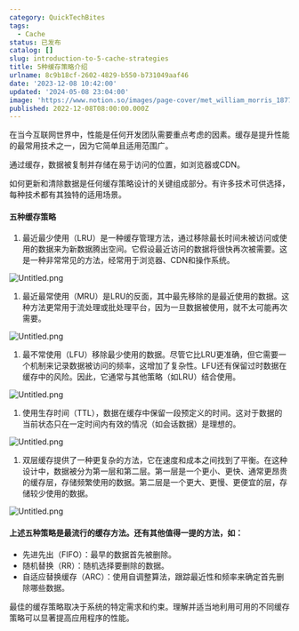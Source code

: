 ```yaml
---
category: QuickTechBites
tags:
  - Cache
status: 已发布
catalog: []
slug: introduction-to-5-cache-strategies
title: 5种缓存策略介绍
urlname: 8c9b18cf-2602-4829-b550-b731049aaf46
date: '2023-12-08 10:42:00'
updated: '2024-05-08 23:04:00'
image: 'https://www.notion.so/images/page-cover/met_william_morris_1877_willow.jpg'
published: 2022-12-08T08:00:00.000Z
---
```


在当今互联网世界中，性能是任何开发团队需要重点考虑的因素。缓存是提升性能的最常用技术之一，因为它简单且适用范围广。


通过缓存，数据被复制并存储在易于访问的位置，如浏览器或CDN。


如何更新和清除数据是任何缓存策略设计的关键组成部分。有许多技术可供选择，每种技术都有其独特的适用场景。


#### 五种缓存策略

1. 最近最少使用（LRU）是一种缓存管理方法，通过移除最长时间未被访问或使用的数据来为新数据腾出空间。它假设最近访问的数据将很快再次被需要。这是一种非常常见的方法，经常用于浏览器、CDN和操作系统。

![Untitled.png](https://prod-files-secure.s3.us-west-2.amazonaws.com/5d24fe63-e567-4804-86f9-9fdc62e13082/74494354-3dc7-4fc2-be3e-7e15913b3f24/Untitled.png?X-Amz-Algorithm=AWS4-HMAC-SHA256&X-Amz-Content-Sha256=UNSIGNED-PAYLOAD&X-Amz-Credential=ASIAZI2LB466R26KXKIB%2F20250210%2Fus-west-2%2Fs3%2Faws4_request&X-Amz-Date=20250210T053756Z&X-Amz-Expires=3600&X-Amz-Security-Token=IQoJb3JpZ2luX2VjEJz%2F%2F%2F%2F%2F%2F%2F%2F%2F%2FwEaCXVzLXdlc3QtMiJIMEYCIQC2rarTFLRFZpnTydl8ECvLDFgkQbyqTKOAy1%2B6leqAswIhANGCC0HtfWymIkyImvlBjet%2F%2BkJHRHB6GPdFlLo2No4cKogECLX%2F%2F%2F%2F%2F%2F%2F%2F%2F%2FwEQABoMNjM3NDIzMTgzODA1IgySYd2%2FBsYxqYz7g6Uq3APpsD05O0SzwBLway6POB81CBwRLtGtTnlxOJ%2BviruGF2OjYPO5qrKcOThErjm246HcMS%2FEPZid0z3CwcYHc1CP229%2BGxJBRC6TOF2TeGiov94UKkvWFANVlFLQ28%2FUqZgR6nKxuJRgYFZ4Yhl8PGqi0I9UwwlnS0PqCKDuJJERzpys%2BdmmH%2Fs5HNMmOOF%2BtLkgxZOMnqE4o4bUiekJUH39r6Azq%2BN1dbWUMwF5Qj3vjbwRvid5IwrxTc1MmaQ2XuiWGigxoAtqo5fO26SbGxICg9zJBPHTTbSmphL6mSE39W6PnSVyf%2FyzwavOV%2FvZONkObqSyCL3E0kX3QsHDIRDcGTDZQi7GCy1e72iIhBeI8OGpZW2DWWyE1%2BCtfVx8X2XvikhBIgHRL%2Fi3tLAf4EHUXuugqkulGNC3BIc5tk8UCjQ4Iac1cB0VfC%2Fwpxsz2xfQmnvKk83PXeIxHswzI60sKI6dJuhT2e%2FudSc3cQdvW2NqdoDuR8d1TRTbGcR4L3YOGpfTP0dRuiYNNEzYIeHYvc5vvqK4Ntj4X6o%2B6KKc4XaGE0lnOXr3f94%2BkmwNuaqT%2FOvNnIbFEwEJ4H5DaUYGZTmlRqkixd7PMUOzIEqiv2DaZKFHf%2Bh7PnigMjDo%2BKW9BjqkAT0zeyxcRcFrZZDrRZVeAMwLWJiFvTDgLSLkfr%2BE6in2nZhNGSboTjsumol4Df1DHdZCzNE8ZDfRQi07PnfACIJzkObHU1ZomRjQEQsXPOi0pHuFCgyKyy6mfyL2JHeh03xKP%2B22pDtHyPXJc4R3SJaL9NpbqKacYqx8rWtzgTYc7H0LKCslgCoYDWVS%2FsR%2BTRIZ4YPuERdjCCf6BMcjw3CM9p7L&X-Amz-Signature=390f4605fabbf7a90d460b86b9c682645fdb88aba084781c1747065a4e1730f1&X-Amz-SignedHeaders=host&x-id=GetObject)

1. 最近最常使用（MRU）是LRU的反面，其中最先移除的是最近使用的数据。这种方法更常用于流处理或批处理平台，因为一旦数据被使用，就不太可能再次需要。

![Untitled.png](https://prod-files-secure.s3.us-west-2.amazonaws.com/5d24fe63-e567-4804-86f9-9fdc62e13082/9394e615-e149-4cd8-9a1b-e3c39cda8184/Untitled.png?X-Amz-Algorithm=AWS4-HMAC-SHA256&X-Amz-Content-Sha256=UNSIGNED-PAYLOAD&X-Amz-Credential=ASIAZI2LB466R26KXKIB%2F20250210%2Fus-west-2%2Fs3%2Faws4_request&X-Amz-Date=20250210T053756Z&X-Amz-Expires=3600&X-Amz-Security-Token=IQoJb3JpZ2luX2VjEJz%2F%2F%2F%2F%2F%2F%2F%2F%2F%2FwEaCXVzLXdlc3QtMiJIMEYCIQC2rarTFLRFZpnTydl8ECvLDFgkQbyqTKOAy1%2B6leqAswIhANGCC0HtfWymIkyImvlBjet%2F%2BkJHRHB6GPdFlLo2No4cKogECLX%2F%2F%2F%2F%2F%2F%2F%2F%2F%2FwEQABoMNjM3NDIzMTgzODA1IgySYd2%2FBsYxqYz7g6Uq3APpsD05O0SzwBLway6POB81CBwRLtGtTnlxOJ%2BviruGF2OjYPO5qrKcOThErjm246HcMS%2FEPZid0z3CwcYHc1CP229%2BGxJBRC6TOF2TeGiov94UKkvWFANVlFLQ28%2FUqZgR6nKxuJRgYFZ4Yhl8PGqi0I9UwwlnS0PqCKDuJJERzpys%2BdmmH%2Fs5HNMmOOF%2BtLkgxZOMnqE4o4bUiekJUH39r6Azq%2BN1dbWUMwF5Qj3vjbwRvid5IwrxTc1MmaQ2XuiWGigxoAtqo5fO26SbGxICg9zJBPHTTbSmphL6mSE39W6PnSVyf%2FyzwavOV%2FvZONkObqSyCL3E0kX3QsHDIRDcGTDZQi7GCy1e72iIhBeI8OGpZW2DWWyE1%2BCtfVx8X2XvikhBIgHRL%2Fi3tLAf4EHUXuugqkulGNC3BIc5tk8UCjQ4Iac1cB0VfC%2Fwpxsz2xfQmnvKk83PXeIxHswzI60sKI6dJuhT2e%2FudSc3cQdvW2NqdoDuR8d1TRTbGcR4L3YOGpfTP0dRuiYNNEzYIeHYvc5vvqK4Ntj4X6o%2B6KKc4XaGE0lnOXr3f94%2BkmwNuaqT%2FOvNnIbFEwEJ4H5DaUYGZTmlRqkixd7PMUOzIEqiv2DaZKFHf%2Bh7PnigMjDo%2BKW9BjqkAT0zeyxcRcFrZZDrRZVeAMwLWJiFvTDgLSLkfr%2BE6in2nZhNGSboTjsumol4Df1DHdZCzNE8ZDfRQi07PnfACIJzkObHU1ZomRjQEQsXPOi0pHuFCgyKyy6mfyL2JHeh03xKP%2B22pDtHyPXJc4R3SJaL9NpbqKacYqx8rWtzgTYc7H0LKCslgCoYDWVS%2FsR%2BTRIZ4YPuERdjCCf6BMcjw3CM9p7L&X-Amz-Signature=369144d78575b148adb4c08d3f7b4d9587bb828efd2b35c80d10e9c3889609a2&X-Amz-SignedHeaders=host&x-id=GetObject)

1. 最不常使用（LFU）移除最少使用的数据。尽管它比LRU更准确，但它需要一个机制来记录数据被访问的频率，这增加了复杂性。LFU还有保留过时数据在缓存中的风险。因此，它通常与其他策略（如LRU）结合使用。

![Untitled.png](https://prod-files-secure.s3.us-west-2.amazonaws.com/5d24fe63-e567-4804-86f9-9fdc62e13082/ff489bb8-941e-4617-b208-e17020ed7ada/Untitled.png?X-Amz-Algorithm=AWS4-HMAC-SHA256&X-Amz-Content-Sha256=UNSIGNED-PAYLOAD&X-Amz-Credential=ASIAZI2LB466R26KXKIB%2F20250210%2Fus-west-2%2Fs3%2Faws4_request&X-Amz-Date=20250210T053756Z&X-Amz-Expires=3600&X-Amz-Security-Token=IQoJb3JpZ2luX2VjEJz%2F%2F%2F%2F%2F%2F%2F%2F%2F%2FwEaCXVzLXdlc3QtMiJIMEYCIQC2rarTFLRFZpnTydl8ECvLDFgkQbyqTKOAy1%2B6leqAswIhANGCC0HtfWymIkyImvlBjet%2F%2BkJHRHB6GPdFlLo2No4cKogECLX%2F%2F%2F%2F%2F%2F%2F%2F%2F%2FwEQABoMNjM3NDIzMTgzODA1IgySYd2%2FBsYxqYz7g6Uq3APpsD05O0SzwBLway6POB81CBwRLtGtTnlxOJ%2BviruGF2OjYPO5qrKcOThErjm246HcMS%2FEPZid0z3CwcYHc1CP229%2BGxJBRC6TOF2TeGiov94UKkvWFANVlFLQ28%2FUqZgR6nKxuJRgYFZ4Yhl8PGqi0I9UwwlnS0PqCKDuJJERzpys%2BdmmH%2Fs5HNMmOOF%2BtLkgxZOMnqE4o4bUiekJUH39r6Azq%2BN1dbWUMwF5Qj3vjbwRvid5IwrxTc1MmaQ2XuiWGigxoAtqo5fO26SbGxICg9zJBPHTTbSmphL6mSE39W6PnSVyf%2FyzwavOV%2FvZONkObqSyCL3E0kX3QsHDIRDcGTDZQi7GCy1e72iIhBeI8OGpZW2DWWyE1%2BCtfVx8X2XvikhBIgHRL%2Fi3tLAf4EHUXuugqkulGNC3BIc5tk8UCjQ4Iac1cB0VfC%2Fwpxsz2xfQmnvKk83PXeIxHswzI60sKI6dJuhT2e%2FudSc3cQdvW2NqdoDuR8d1TRTbGcR4L3YOGpfTP0dRuiYNNEzYIeHYvc5vvqK4Ntj4X6o%2B6KKc4XaGE0lnOXr3f94%2BkmwNuaqT%2FOvNnIbFEwEJ4H5DaUYGZTmlRqkixd7PMUOzIEqiv2DaZKFHf%2Bh7PnigMjDo%2BKW9BjqkAT0zeyxcRcFrZZDrRZVeAMwLWJiFvTDgLSLkfr%2BE6in2nZhNGSboTjsumol4Df1DHdZCzNE8ZDfRQi07PnfACIJzkObHU1ZomRjQEQsXPOi0pHuFCgyKyy6mfyL2JHeh03xKP%2B22pDtHyPXJc4R3SJaL9NpbqKacYqx8rWtzgTYc7H0LKCslgCoYDWVS%2FsR%2BTRIZ4YPuERdjCCf6BMcjw3CM9p7L&X-Amz-Signature=d0ff876255f32335214a99757b2ff0ecb524bf711dabf83d094a8e418018cb31&X-Amz-SignedHeaders=host&x-id=GetObject)

1. 使用生存时间（TTL），数据在缓存中保留一段预定义的时间。这对于数据的当前状态只在一定时间内有效的情况（如会话数据）是理想的。

![Untitled.png](https://prod-files-secure.s3.us-west-2.amazonaws.com/5d24fe63-e567-4804-86f9-9fdc62e13082/480ed8d3-f3c7-4a40-a9c6-4ca2e915c139/Untitled.png?X-Amz-Algorithm=AWS4-HMAC-SHA256&X-Amz-Content-Sha256=UNSIGNED-PAYLOAD&X-Amz-Credential=ASIAZI2LB466R26KXKIB%2F20250210%2Fus-west-2%2Fs3%2Faws4_request&X-Amz-Date=20250210T053756Z&X-Amz-Expires=3600&X-Amz-Security-Token=IQoJb3JpZ2luX2VjEJz%2F%2F%2F%2F%2F%2F%2F%2F%2F%2FwEaCXVzLXdlc3QtMiJIMEYCIQC2rarTFLRFZpnTydl8ECvLDFgkQbyqTKOAy1%2B6leqAswIhANGCC0HtfWymIkyImvlBjet%2F%2BkJHRHB6GPdFlLo2No4cKogECLX%2F%2F%2F%2F%2F%2F%2F%2F%2F%2FwEQABoMNjM3NDIzMTgzODA1IgySYd2%2FBsYxqYz7g6Uq3APpsD05O0SzwBLway6POB81CBwRLtGtTnlxOJ%2BviruGF2OjYPO5qrKcOThErjm246HcMS%2FEPZid0z3CwcYHc1CP229%2BGxJBRC6TOF2TeGiov94UKkvWFANVlFLQ28%2FUqZgR6nKxuJRgYFZ4Yhl8PGqi0I9UwwlnS0PqCKDuJJERzpys%2BdmmH%2Fs5HNMmOOF%2BtLkgxZOMnqE4o4bUiekJUH39r6Azq%2BN1dbWUMwF5Qj3vjbwRvid5IwrxTc1MmaQ2XuiWGigxoAtqo5fO26SbGxICg9zJBPHTTbSmphL6mSE39W6PnSVyf%2FyzwavOV%2FvZONkObqSyCL3E0kX3QsHDIRDcGTDZQi7GCy1e72iIhBeI8OGpZW2DWWyE1%2BCtfVx8X2XvikhBIgHRL%2Fi3tLAf4EHUXuugqkulGNC3BIc5tk8UCjQ4Iac1cB0VfC%2Fwpxsz2xfQmnvKk83PXeIxHswzI60sKI6dJuhT2e%2FudSc3cQdvW2NqdoDuR8d1TRTbGcR4L3YOGpfTP0dRuiYNNEzYIeHYvc5vvqK4Ntj4X6o%2B6KKc4XaGE0lnOXr3f94%2BkmwNuaqT%2FOvNnIbFEwEJ4H5DaUYGZTmlRqkixd7PMUOzIEqiv2DaZKFHf%2Bh7PnigMjDo%2BKW9BjqkAT0zeyxcRcFrZZDrRZVeAMwLWJiFvTDgLSLkfr%2BE6in2nZhNGSboTjsumol4Df1DHdZCzNE8ZDfRQi07PnfACIJzkObHU1ZomRjQEQsXPOi0pHuFCgyKyy6mfyL2JHeh03xKP%2B22pDtHyPXJc4R3SJaL9NpbqKacYqx8rWtzgTYc7H0LKCslgCoYDWVS%2FsR%2BTRIZ4YPuERdjCCf6BMcjw3CM9p7L&X-Amz-Signature=ac2a3046459d70a83cd8aafd1db9145044e9c7ecccec735ba056f0a0d1df6240&X-Amz-SignedHeaders=host&x-id=GetObject)

1. 双层缓存提供了一种更复杂的方法，它在速度和成本之间找到了平衡。在这种设计中，数据被分为第一层和第二层。第一层是一个更小、更快、通常更昂贵的缓存层，存储频繁使用的数据。第二层是一个更大、更慢、更便宜的层，存储较少使用的数据。

![Untitled.png](https://prod-files-secure.s3.us-west-2.amazonaws.com/5d24fe63-e567-4804-86f9-9fdc62e13082/35e68090-275d-4707-9e9a-ce86f000e9eb/Untitled.png?X-Amz-Algorithm=AWS4-HMAC-SHA256&X-Amz-Content-Sha256=UNSIGNED-PAYLOAD&X-Amz-Credential=ASIAZI2LB466R26KXKIB%2F20250210%2Fus-west-2%2Fs3%2Faws4_request&X-Amz-Date=20250210T053756Z&X-Amz-Expires=3600&X-Amz-Security-Token=IQoJb3JpZ2luX2VjEJz%2F%2F%2F%2F%2F%2F%2F%2F%2F%2FwEaCXVzLXdlc3QtMiJIMEYCIQC2rarTFLRFZpnTydl8ECvLDFgkQbyqTKOAy1%2B6leqAswIhANGCC0HtfWymIkyImvlBjet%2F%2BkJHRHB6GPdFlLo2No4cKogECLX%2F%2F%2F%2F%2F%2F%2F%2F%2F%2FwEQABoMNjM3NDIzMTgzODA1IgySYd2%2FBsYxqYz7g6Uq3APpsD05O0SzwBLway6POB81CBwRLtGtTnlxOJ%2BviruGF2OjYPO5qrKcOThErjm246HcMS%2FEPZid0z3CwcYHc1CP229%2BGxJBRC6TOF2TeGiov94UKkvWFANVlFLQ28%2FUqZgR6nKxuJRgYFZ4Yhl8PGqi0I9UwwlnS0PqCKDuJJERzpys%2BdmmH%2Fs5HNMmOOF%2BtLkgxZOMnqE4o4bUiekJUH39r6Azq%2BN1dbWUMwF5Qj3vjbwRvid5IwrxTc1MmaQ2XuiWGigxoAtqo5fO26SbGxICg9zJBPHTTbSmphL6mSE39W6PnSVyf%2FyzwavOV%2FvZONkObqSyCL3E0kX3QsHDIRDcGTDZQi7GCy1e72iIhBeI8OGpZW2DWWyE1%2BCtfVx8X2XvikhBIgHRL%2Fi3tLAf4EHUXuugqkulGNC3BIc5tk8UCjQ4Iac1cB0VfC%2Fwpxsz2xfQmnvKk83PXeIxHswzI60sKI6dJuhT2e%2FudSc3cQdvW2NqdoDuR8d1TRTbGcR4L3YOGpfTP0dRuiYNNEzYIeHYvc5vvqK4Ntj4X6o%2B6KKc4XaGE0lnOXr3f94%2BkmwNuaqT%2FOvNnIbFEwEJ4H5DaUYGZTmlRqkixd7PMUOzIEqiv2DaZKFHf%2Bh7PnigMjDo%2BKW9BjqkAT0zeyxcRcFrZZDrRZVeAMwLWJiFvTDgLSLkfr%2BE6in2nZhNGSboTjsumol4Df1DHdZCzNE8ZDfRQi07PnfACIJzkObHU1ZomRjQEQsXPOi0pHuFCgyKyy6mfyL2JHeh03xKP%2B22pDtHyPXJc4R3SJaL9NpbqKacYqx8rWtzgTYc7H0LKCslgCoYDWVS%2FsR%2BTRIZ4YPuERdjCCf6BMcjw3CM9p7L&X-Amz-Signature=1c7ab402126d18e8c5ce1b64a911e5cf3405d2bb89e332342cfbb64d12a88397&X-Amz-SignedHeaders=host&x-id=GetObject)


#### 上述五种策略是最流行的缓存方法。还有其他值得一提的方法，如：

- 先进先出（FIFO）：最早的数据首先被删除。
- 随机替换（RR）：随机选择要删除的数据。
- 自适应替换缓存（ARC）：使用自调整算法，跟踪最近性和频率来确定首先删除哪些数据。

最佳的缓存策略取决于系统的特定需求和约束。理解并适当地利用可用的不同缓存策略可以显著提高应用程序的性能。

